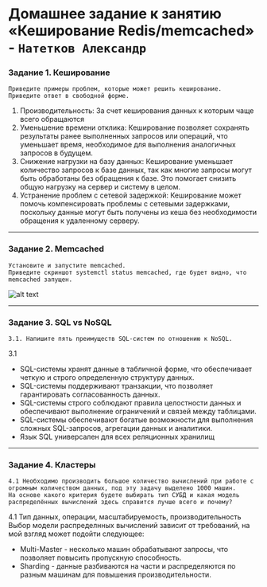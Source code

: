 # Домашнее задание к занятию «Кеширование Redis/memcached» - `Натетков Александр`


### Задание 1. Кеширование

	Приведите примеры проблем, которые может решить кеширование.
 	Приведите ответ в свободной форме.

1. Производительность: За счет кеширования данных к которым чаще всего обращаются
2. Уменьшение времени отклика: Кеширование позволяет сохранять результаты ранее выполненных запросов или операций, что уменьшает время, необходимое для выполнения аналогичных запросов в будущем.
3. Снижение нагрузки на базу данных: Кеширование уменьшает количество запросов к базе данных, так как многие запросы могут быть обработаны без обращения к базе. Это помогает снизить общую нагрузку на сервер и систему в целом.
4. Устранение проблем с сетевой задержкой: Кеширование может помочь компенсировать проблемы с сетевыми задержками, поскольку данные могут быть получены из кеша без необходимости обращения к удаленному серверу.


---

### Задание 2. Memcached

	Установите и запустите memcached.
 	Приведите скриншот systemctl status memcached, где будет видно, что memcached запущен.

![alt text]([https://github.com/username/reponame/blob/branch/path/image.png](https://github.com/karapuze/gitlab-hw/blob/main/img/Снимок%20экрана%202023-10-12%20в%2015.57.38.png))


---

### Задание 3. SQL vs NoSQL

	3.1. Напишите пять преимуществ SQL-систем по отношению к NoSQL.

 3.1 
 - SQL-системы хранят данные в табличной форме, что обеспечивает четкую и строго определенную структуру данных.
 - SQL-системы поддерживают транзакции, что позволяет гарантировать согласованность данных.
 - SQL-системы строго соблюдают правила целостности данных и обеспечивают выполнение ограничений и связей между таблицами.
 - SQL-системы обеспечивают богатые возможности для выполнения сложных SQL-запросов, агрегации данных и аналитики.
 - Язык SQL универсален для всех реляционных хранилищ


---

### Задание 4. Кластеры

	4.1 Необходимо производить большое количество вычислений при работе с огромным количеством данных, под эту задачу выделено 1000 машин.
 	На основе какого критерия будете выбирать тип СУБД и какая модель распределённых вычислений здесь справится лучше всего и почему?

 4.1 
Тип данных, операции, масштабируемость, производительность 
Выбор модели распределнных вычислений зависит от требований, на мой взгляд может подойти следующее:
 - Multi-Master - несколько машин обрабатывают запросы, что позволяет повысить пропускную способность.
 - Sharding - данные разбиваются на части и распределяются по разным машинам для повышения производительности.


 
